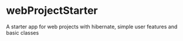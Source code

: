# webProjectStarter
A starter app for web projects with hibernate, simple user features and basic classes
